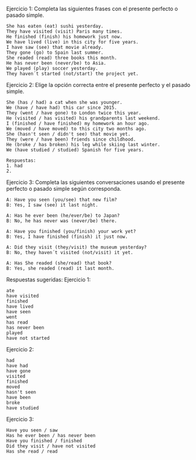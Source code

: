 Ejercicio 1: Completa las siguientes frases con el presente perfecto o pasado simple.

    She has eaten (eat) sushi yesterday.
    They have visited (visit) Paris many times.
    He finished (finish) his homework just now.
    We have lived (live) in this city for five years.
    I have saw (see) that movie already.
    They gone (go) to Spain last summer.
    She readed (read) three books this month.
    He has never been (never/be) to Asia.
    We played (play) soccer yesterday.
    They haven´t started (not/start) the project yet.

Ejercicio 2: Elige la opción correcta entre el presente perfecto y el pasado simple.

    She (has / had) a cat when she was younger.
    We (have / have had) this car since 2015.
    They (went / have gone) to London twice this year.
    He (visited / has visited) his grandparents last weekend.
    I (finished / have finished) my homework an hour ago.
    We (moved / have moved) to this city two months ago.
    She (hasn't seen / didn't see) that movie yet.
    They (were / have been) friends since childhood.
    He (broke / has broken) his leg while skiing last winter.
    We (have studied / studied) Spanish for five years.

    Respuestas: 
    1. had
    2. 

Ejercicio 3: Completa las siguientes conversaciones usando el presente perfecto o pasado simple según corresponda.

    A: Have you seen (you/see) that new film?
    B: Yes, I saw (see) it last night.

    A: Has he ever been (he/ever/be) to Japan?
    B: No, he has never was (never/be) there.

    A: Have you finished (you/finish) your work yet?
    B: Yes, I have finished (finish) it just now.

    A: Did they visit (they/visit) the museum yesterday?
    B: No, they haven´t visited (not/visit) it yet.

    A: Has She readed (she/read) that book?
    B: Yes, she readed (read) it last month.

Respuestas sugeridas:
Ejercicio 1:

    ate
    have visited
    finished
    have lived
    have seen
    went
    has read
    has never been
    played
    have not started

Ejercicio 2:

    had
    have had
    have gone
    visited
    finished
    moved
    hasn't seen
    have been
    broke
    have studied

Ejercicio 3:

    Have you seen / saw
    Has he ever been / has never been
    Have you finished / finished
    Did they visit / have not visited
    Has she read / read